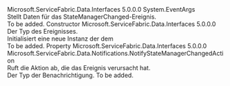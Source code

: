 <Type Name="NotifyStateManagerChangedEventArgs" FullName="Microsoft.ServiceFabric.Data.Notifications.NotifyStateManagerChangedEventArgs">
  <TypeSignature Language="C#" Value="public abstract class NotifyStateManagerChangedEventArgs : EventArgs" />
  <TypeSignature Language="ILAsm" Value=".class public auto ansi abstract beforefieldinit NotifyStateManagerChangedEventArgs extends System.EventArgs" />
  <TypeSignature Language="DocId" Value="T:Microsoft.ServiceFabric.Data.Notifications.NotifyStateManagerChangedEventArgs" />
  <TypeSignature Language="VB.NET" Value="Public MustInherit Class NotifyStateManagerChangedEventArgs&#xA;Inherits EventArgs" />
  <TypeSignature Language="F#" Value="type NotifyStateManagerChangedEventArgs = class&#xA;    inherit EventArgs" />
  <AssemblyInfo>
    <AssemblyName>Microsoft.ServiceFabric.Data.Interfaces</AssemblyName>
    <AssemblyVersion>5.0.0.0</AssemblyVersion>
  </AssemblyInfo>
  <Base>
    <BaseTypeName>System.EventArgs</BaseTypeName>
  </Base>
  <Interfaces />
  <Docs>
    <summary>
            Stellt Daten für das StateManagerChanged-Ereignis.
            </summary>
    <remarks>To be added.</remarks>
  </Docs>
  <Members>
    <Member MemberName=".ctor">
      <MemberSignature Language="C#" Value="public NotifyStateManagerChangedEventArgs (Microsoft.ServiceFabric.Data.Notifications.NotifyStateManagerChangedAction action);" />
      <MemberSignature Language="ILAsm" Value=".method public hidebysig specialname rtspecialname instance void .ctor(valuetype Microsoft.ServiceFabric.Data.Notifications.NotifyStateManagerChangedAction action) cil managed" />
      <MemberSignature Language="DocId" Value="M:Microsoft.ServiceFabric.Data.Notifications.NotifyStateManagerChangedEventArgs.#ctor(Microsoft.ServiceFabric.Data.Notifications.NotifyStateManagerChangedAction)" />
      <MemberSignature Language="VB.NET" Value="Public Sub New (action As NotifyStateManagerChangedAction)" />
      <MemberSignature Language="F#" Value="new Microsoft.ServiceFabric.Data.Notifications.NotifyStateManagerChangedEventArgs : Microsoft.ServiceFabric.Data.Notifications.NotifyStateManagerChangedAction -&gt; Microsoft.ServiceFabric.Data.Notifications.NotifyStateManagerChangedEventArgs" Usage="new Microsoft.ServiceFabric.Data.Notifications.NotifyStateManagerChangedEventArgs action" />
      <MemberType>Constructor</MemberType>
      <AssemblyInfo>
        <AssemblyName>Microsoft.ServiceFabric.Data.Interfaces</AssemblyName>
        <AssemblyVersion>5.0.0.0</AssemblyVersion>
      </AssemblyInfo>
      <Parameters>
        <Parameter Name="action" Type="Microsoft.ServiceFabric.Data.Notifications.NotifyStateManagerChangedAction" />
      </Parameters>
      <Docs>
        <param name="action">Der Typ des Ereignisses.</param>
        <summary>
            Initialisiert eine neue Instanz der dem<cref name="NotifyStateManagerChangedEventArgs" /></summary>
        <remarks>To be added.</remarks>
      </Docs>
    </Member>
    <Member MemberName="Action">
      <MemberSignature Language="C#" Value="public Microsoft.ServiceFabric.Data.Notifications.NotifyStateManagerChangedAction Action { get; }" />
      <MemberSignature Language="ILAsm" Value=".property instance valuetype Microsoft.ServiceFabric.Data.Notifications.NotifyStateManagerChangedAction Action" />
      <MemberSignature Language="DocId" Value="P:Microsoft.ServiceFabric.Data.Notifications.NotifyStateManagerChangedEventArgs.Action" />
      <MemberSignature Language="VB.NET" Value="Public ReadOnly Property Action As NotifyStateManagerChangedAction" />
      <MemberSignature Language="F#" Value="member this.Action : Microsoft.ServiceFabric.Data.Notifications.NotifyStateManagerChangedAction" Usage="Microsoft.ServiceFabric.Data.Notifications.NotifyStateManagerChangedEventArgs.Action" />
      <MemberType>Property</MemberType>
      <AssemblyInfo>
        <AssemblyName>Microsoft.ServiceFabric.Data.Interfaces</AssemblyName>
        <AssemblyVersion>5.0.0.0</AssemblyVersion>
      </AssemblyInfo>
      <ReturnValue>
        <ReturnType>Microsoft.ServiceFabric.Data.Notifications.NotifyStateManagerChangedAction</ReturnType>
      </ReturnValue>
      <Docs>
        <summary>
            Ruft die Aktion ab, die das Ereignis verursacht hat.
            </summary>
        <value>
            Der Typ der Benachrichtigung.
            </value>
        <remarks>To be added.</remarks>
      </Docs>
    </Member>
  </Members>
</Type>